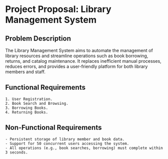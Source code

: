 # Project Proposal: Library Management System

## Problem Description
The Library Management System aims to automate the management of library resources and streamline operations such as book borrowing, returns, and catalog maintenance. It replaces inefficient manual processes, reduces errors, and provides a user-friendly platform for both library members and staff.

## Functional Requirements
    1. User Registration.
    2. Book Search and Browsing.
    3. Borrowing Books.
    4. Returning Books.


## Non-Functional Requirements
    - Persistent storage of library member and book data.
    - Support for 50 concurrent users accessing the system.
    - All operations (e.g., book searches, borrowing) must complete within 3 seconds.